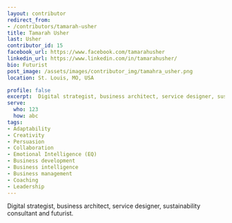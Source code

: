 ```yaml
---
layout: contributor
redirect_from:
- /contributors/tamarah-usher
title: Tamarah Usher
last: Usher
contributor_id: 15
facebook_url: https://www.facebook.com/tamarahusher
linkedin_url: https://www.linkedin.com/in/tamarahusher/
bio: Futurist
post_image: /assets/images/contributor_img/tamahra_usher.png
location: St. Louis, MO, USA

profile: false
excerpt:  Digital strategist, business architect, service designer, sustainability consultant and futurist.
serve:
  who: 123
  how: abc
tags:
- Adaptability
- Creativity
- Persuasion
- Collaboration
- Emotional Intelligence (EQ)
- Business development
- Business intelligence
- Business management
- Coaching
- Leadership 
---
```


Digital strategist, business architect, service designer, sustainability consultant and futurist.